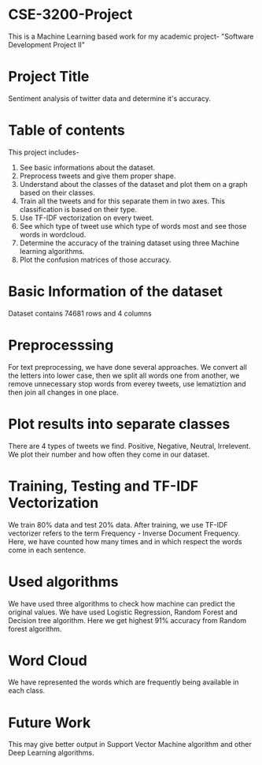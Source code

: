 # CSE-3200-Project
This is a Machine Learning based work for my academic project- "Software Development Project II"
# Project Title
Sentiment analysis of twitter data and determine it's accuracy.
# Table of contents
This project includes-
  1. See basic informations about the dataset.
  2. Preprocess tweets and give them proper shape.
  3. Understand about the classes of the dataset and plot them on a graph based on their classes.
  4. Train all the tweets and for this separate them in two axes. This classification is based on their type.
  5. Use TF-IDF vectorization on every tweet.
  6. See which type of tweet use which type of words most and see those words in wordcloud.
  7. Determine the accuracy of the training dataset using three Machine learning algorithms.
  8. Plot the confusion matrices of those accuracy.
# Basic Information of the dataset
Dataset contains 74681 rows and 4 columns
# Preprocesssing
For text preprocessing, we have done several approaches. We convert all the letters into lower case, then we split all words one from another, we remove unnecessary stop words from everey tweets, use lematiztion and then join all changes in one place.
# Plot results into separate classes
There are 4 types of tweets we find. Positive, Negative, Neutral, Irrelevent. We plot their number and how often they come in our dataset.
# Training, Testing and TF-IDF Vectorization
We train 80% data and test 20% data. After training, we use TF-IDF vectorizer refers to the term Frequency - Inverse Document Frequency. Here, we have counted how many times and in which respect the words come in each sentence.
# Used algorithms
We have used three algorithms to check how machine can predict the original values. We have used Logistic Regression, Random Forest and Decision tree algorithm. Here we get highest 91% accuracy from Random forest algorithm.
# Word Cloud
We have represented the words which are frequently being available in each class.

# Future Work
This may give better output in Support Vector Machine algorithm and other Deep Learning algorithms.
